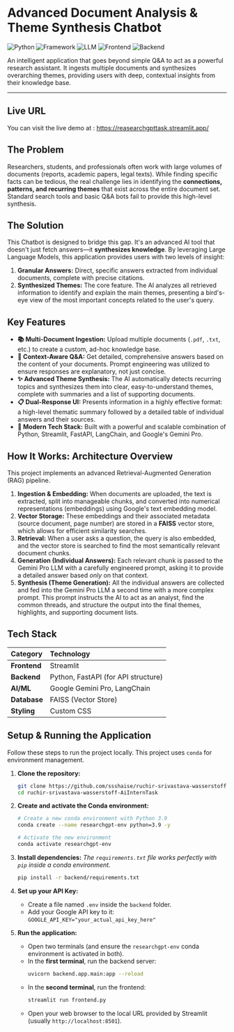 # Advanced Document Analysis & Theme Synthesis Chatbot

![Python](https://img.shields.io/badge/Python-3.9%2B-blue?style=for-the-badge&logo=python)
![Framework](https://img.shields.io/badge/LangChain-b047f5?style=for-the-badge)
![LLM](https://img.shields.io/badge/Google-Gemini_Pro-4285F4?style=for-the-badge)
![Frontend](https://img.shields.io/badge/Streamlit-FF4B4B?style=for-the-badge&logo=streamlit)
![Backend](https://img.shields.io/badge/FastAPI-009688?style=for-the-badge&logo=fastapi)

An intelligent application that goes beyond simple Q&A to act as a powerful research assistant. It ingests multiple documents and synthesizes overarching themes, providing users with deep, contextual insights from their knowledge base.

---

## Live URL

You can visit the live demo at : https://reasearchgpttask.streamlit.app/

## The Problem

Researchers, students, and professionals often work with large volumes of documents (reports, academic papers, legal texts). While finding specific facts can be tedious, the real challenge lies in identifying the **connections, patterns, and recurring themes** that exist across the entire document set. Standard search tools and basic Q&A bots fail to provide this high-level synthesis.

## The Solution

This Chatbot is designed to bridge this gap. It's an advanced AI tool that doesn't just fetch answers—it **synthesizes knowledge**. By leveraging Large Language Models, this application provides users with two levels of insight:

1.  **Granular Answers:** Direct, specific answers extracted from individual documents, complete with precise citations.
2.  **Synthesized Themes:** The core feature. The AI analyzes all retrieved information to identify and explain the main themes, presenting a bird's-eye view of the most important concepts related to the user's query.

## Key Features

-   **📚 Multi-Document Ingestion:** Upload multiple documents (`.pdf`, `.txt`, etc.) to create a custom, ad-hoc knowledge base.
-   **💬 Context-Aware Q&A:** Get detailed, comprehensive answers based on the content of your documents. Prompt engineering was utilized to ensure responses are explanatory, not just concise.
-   **✨ Advanced Theme Synthesis:** The AI automatically detects recurring topics and synthesizes them into clear, easy-to-understand themes, complete with summaries and a list of supporting documents.
-   **📋 Dual-Response UI:** Presents information in a highly effective format: a high-level thematic summary followed by a detailed table of individual answers and their sources.
-   **🎨 Modern Tech Stack:** Built with a powerful and scalable combination of Python, Streamlit, FastAPI, LangChain, and Google's Gemini Pro.

## How It Works: Architecture Overview

This project implements an advanced Retrieval-Augmented Generation (RAG) pipeline.

1.  **Ingestion & Embedding:** When documents are uploaded, the text is extracted, split into manageable chunks, and converted into numerical representations (embeddings) using Google's text embedding model.
2.  **Vector Storage:** These embeddings and their associated metadata (source document, page number) are stored in a **FAISS** vector store, which allows for efficient similarity searches.
3.  **Retrieval:** When a user asks a question, the query is also embedded, and the vector store is searched to find the most semantically relevant document chunks.
4.  **Generation (Individual Answers):** Each relevant chunk is passed to the Gemini Pro LLM with a carefully engineered prompt, asking it to provide a detailed answer based *only* on that context.
5.  **Synthesis (Theme Generation):** All the individual answers are collected and fed into the Gemini Pro LLM a second time with a more complex prompt. This prompt instructs the AI to act as an analyst, find the common threads, and structure the output into the final themes, highlights, and supporting document lists.

## Tech Stack

| Category      | Technology                                    |
| :------------ | :-------------------------------------------- |
| **Frontend** | Streamlit                                     |
| **Backend** | Python, FastAPI (for API structure)           |
| **AI/ML** | Google Gemini Pro, LangChain                  |
| **Database** | FAISS (Vector Store)                          |
| **Styling** | Custom CSS                                    |

## Setup & Running the Application

Follow these steps to run the project locally. This project uses `conda` for environment management.

1.  **Clone the repository:**
    ```bash
    git clone https://github.com/ssshaise/ruchir-srivastava-wasserstoff-AiInternTask.git
    cd ruchir-srivastava-wasserstoff-AiInternTask
    ```

2.  **Create and activate the Conda environment:**
    ```bash
    # Create a new conda environment with Python 3.9
    conda create --name researchgpt-env python=3.9 -y

    # Activate the new environment
    conda activate researchgpt-env
    ```

3.  **Install dependencies:**
    *The `requirements.txt` file works perfectly with `pip` inside a conda environment.*
    ```bash
    pip install -r backend/requirements.txt
    ```

4.  **Set up your API Key:**
    * Create a file named `.env` inside the `backend` folder.
    * Add your Google API key to it: `GOOGLE_API_KEY="your_actual_api_key_here"`

5.  **Run the application:**
    * Open two terminals (and ensure the `researchgpt-env` conda environment is activated in both).
    * In the **first terminal**, run the backend server:
        ```bash
        uvicorn backend.app.main:app --reload
        ```
    * In the **second terminal**, run the frontend:
        ```bash
        streamlit run frontend.py
        ```
    * Open your web browser to the local URL provided by Streamlit (usually `http://localhost:8501`).

